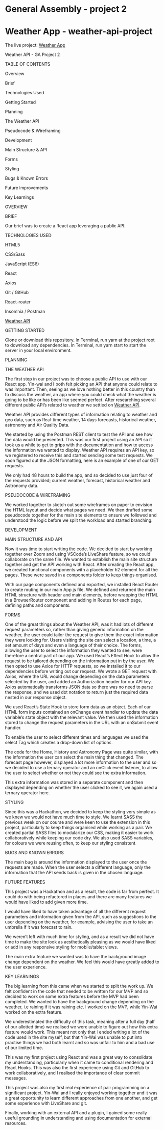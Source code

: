 # General Assembly - project 2
# Weather App - weather-api-project
The live project: [Weather App](https://search-the-weather-yt-sh.netlify.app/)

Weather API - GA Project 2


TABLE OF CONTENTS

Overview

Brief

Technologies Used

Getting Started

Planning

The Weather API

Pseudocode & Wireframing

Development

Main Structure & API

Forms

Styling

Bugs & Known Errors

Future Improvements

Key Learnings

OVERVIEW

BRIEF

Our brief was to create a React app leveraging a public API.

TECHNOLOGIES USED 

HTML5

CSS/Sass

JavaScript (ES6)

React

Axios

Git / GitHub

React-router

Insomnia / Postman

[Weather API](https://www.weatherapi.com/docs/)

GETTING STARTED

Clone or download this repository. In Terminal, run yarn at the project root to download any dependencies. In Terminal, run yarn start to start the server in your local environment.

PLANNING

THE WEATHER API

The first step in our project was to choose a public API to use with our React app. Yin-wai and I both felt picking an API that anyone could relate to was important. Then, seeing as we love nothing better in this country than to discuss the weather, an app where you could check what the weather is going to be like or has been like seemed perfect. After researching several different public API’s related to weather we settled on [Weather API](https://www.weatherapi.com/docs/).

Weather API provides different types of information relating to weather and geo data, such as Real-time weather, 14 days forecasts, historical weather, astronomy and Air Quality Data.

We started by using the Postman REST client to test the API and see how the data would be presented. This was our first project using an API so it took us a while to get to grips with the documentation and how to access the information we wanted to display. Weather API requires an API key, so we registered to receive this and started sending some test requests. We soon figured out the JSON formatting, here is an example of one of our GET requests. 




We only had 48 hours to build the app, and so decided to use just four of the requests provided; current weather, forecast, historical weather and Astronomy data. 

PSEUDOCODE & WIREFRAMING

We worked together to sketch out some wireframes on paper to envision the HTML layout and decide what pages we need. We then drafted some pseudocode together for the main site elements to ensure we followed and understood the logic before we split the workload and started branching.

DEVELOPMENT

MAIN STRUCTURE AND API

Now it was time to start writing the code. We decided to start by working together over Zoom and using VSCode’s LiveShare feature, so we could collaborate on the same file. We wanted to establish the main site structure together and get the API working with React. After creating the React app, we created functional components with a placeholder h2 element for all the pages. These were saved in a components folder to keep things organised.

With our page components defined and exported, we installed React Router to create routing in our main App.js file. We defined and returned the main HTML structure with header and main elements, before wrapping the HTML in a BrowserRouter component and adding in Routes for each page, defining paths and components.



FORMS

One of the great things about the Weather API, was it had lots of different request parameters so, rather than giving generic information on the weather, the user could tailor the request to give them the exact information they were looking for. Users visiting the site can select a location, a time, a set amount of days and even a language of their choice. The forms, allowing the user to select the information they wanted to see, were therefore a central part of our app.
We used React’s Effect Hook to allow the request to be tailored depending on the information put in by the user. We then opted to use Axios for HTTP requests, so we installed it to our dependencies before writing out our request. We wrote a GET request with Axios, where the URL would change depending on the data parameters selected by the user, and added an Authorization header for our API key. Axios automatically transforms JSON data so there was no need to parse the response, and we used dot notation to return just the required data nested in our response object.

We used React’s State Hook to store form data as an object. Each of our HTML form inputs contained an onChange event handler to update the data variable’s state object with the relevant value. We then used the information stored to change the request parameters in the URL with an onSubmit event handler. 



To enable the user to select different times and languages we used the select Tag which creates a drop-down list of options. 



The code for the Home, History and Astronomy Page was quite similar, with the information the user can select the main thing that changed. The forecast page however, displayed a lot more information to the user and so we decided to use a ternary operator and an onClick event listener, to allow the user to select whether or not they could see the extra information. 



This extra information was stored in a separate component and then displayed depending on whether the user clicked to see it, we again used a ternary operator here. 



STYLING

Since this was a Hackathon, we decided to keep the styling very simple as we knew we would not have much time to style. We learnt SASS the previous week on our course and were keen to use the extension in this project, particularly to keep things organised while working as a pair.
We created partial SASS files to modularize our CSS, making it easier to work collaboratively while keeping our code dry. We also used SASS variables, for colours we were reusing often, to keep our styling consistent.

BUGS AND KNOWN ERRORS

The main bug is around the information displayed to the user once the requests are made. When the user selects a different language, only the information that the API sends back is given in the chosen language.



FUTURE FEATURES

This project was a Hackathon and as a result, the code is far from perfect. It could do with being refactored in places and there are many features we would have liked to add given more time.

I would have liked to have taken advantage of all the different request parameters and information given from the API, such as suggestions to the user depending on the weather, for example, advising the user to take an umbrella if it was forecast to rain. 

We weren’t left with much time for styling, and as a result we did not have time to make the site look as aesthetically pleasing as we would have liked or add in any responsive styling for mobile/tablet views. 

The main extra feature we wanted was to have the background image change dependent on the weather. We feel this would have greatly added to the user experience. 

KEY LEARNINGS

The big learning from this came when we started to split the work up. We felt confident in the code that needed to be written for our MVP and so decided to work on some extra features before the MVP had been completed. We wanted to have the background change depending on the weather, i.e raining if it was raining etc. I worked on the MVP, while Yin-Wai worked on the extra feature. 

We underestimated the difficulty of this task, meaning after a full day (half of our allotted time) we realised we were unable to figure out how this extra feature would work. This meant not only that I ended writing a lot of the code used in the site myself, but that Yin-Wai was unable to put into practise things we had both learnt and so was unfair to him and a bad use of our limited time. 

This was my first project using React and was a great way to consolidate my understanding, particularly when it came to conditional rendering and React Hooks. This was also the first experience using Git and GitHub to work collaboratively, and I realised the importance of clear commit messages.

This project was also my first real experience of pair programming on a significant project. Yin-Wai and I really enjoyed working together and it was a great opportunity to learn different approaches from one another, and get some experience with LiveShare and git.

Finally, working with an external API and a plugin, I gained some really useful grounding in understanding and using documentation for external resources.

